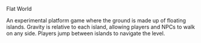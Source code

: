 Flat World

An experimental platform game where the ground is made up of floating islands.
Gravity is relative to each island, allowing players and NPCs to walk on any side.
Players jump between islands to navigate the level.